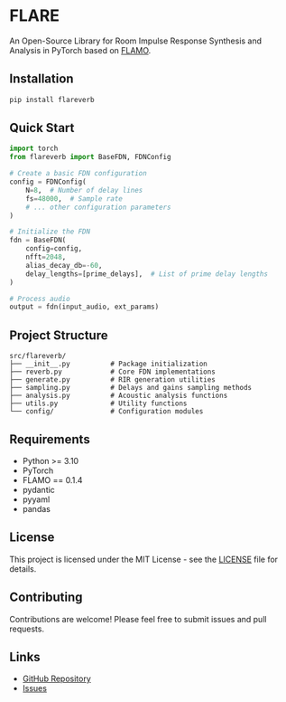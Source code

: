 # FLARE

An Open-Source Library for Room Impulse Response Synthesis and Analysis in PyTorch based on [FLAMO](https://github.com/gdalsanto/flamo).

## Installation

```bash
pip install flareverb
```

## Quick Start

```python
import torch
from flareverb import BaseFDN, FDNConfig

# Create a basic FDN configuration
config = FDNConfig(
    N=8,  # Number of delay lines
    fs=48000,  # Sample rate
    # ... other configuration parameters
)

# Initialize the FDN
fdn = BaseFDN(
    config=config,
    nfft=2048,
    alias_decay_db=-60,
    delay_lengths=[prime_delays],  # List of prime delay lengths
)

# Process audio
output = fdn(input_audio, ext_params)
```

## Project Structure

```
src/flareverb/
├── __init__.py          # Package initialization
├── reverb.py            # Core FDN implementations
├── generate.py          # RIR generation utilities
├── sampling.py          # Delays and gains sampling methods
├── analysis.py          # Acoustic analysis functions
├── utils.py             # Utility functions
└── config/              # Configuration modules
```

## Requirements

- Python >= 3.10
- PyTorch
- FLAMO == 0.1.4
- pydantic
- pyyaml
- pandas

## License

This project is licensed under the MIT License - see the [LICENSE](LICENSE) file for details.

## Contributing

Contributions are welcome! Please feel free to submit issues and pull requests.

## Links

- [GitHub Repository](https://github.com/gdalsanto/flare)
- [Issues](https://github.com/gdalsanto/flare/issues)
